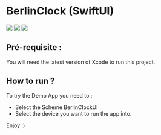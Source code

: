 # BerlinClock (SwiftUI)
![](https://img.shields.io/badge/version-1.0.0-green.svg) ![](https://img.shields.io/badge/xcode-12.3-orange.svg?logo=xcode) ![](https://img.shields.io/badge/swift-5-blue.svg?logo=swift)

## Pré-requisite :

You will need the latest version of Xcode to run this project. 

## How to run ? 

To try the Demo App you need to :

- Select the Scheme BerlinClockUI 
- Select the device you want to run the app into.

Enjoy :) 
